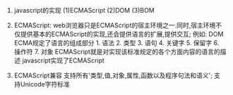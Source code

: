 1. javascript的实现
	(1)ECMAScript
	(2)DOM
	(3)BOM
2. ECMAScript: web浏览器只是ECMAScript的宿主环境之一.同时,宿主环境不仅提供基本的ECMAScript的实现,还会提供语言的扩展,提供交互;
	例如: DOM
	ECMA规定了语言的组成部分
		1. 语法
		2. 类型
		3. 语句
		4. 关键字
		5. 保留字
		6. 操作符
		7. 对象
	ECMAScript就是对实现该标准规定的各个方面内容的语言的描述
		javascript实现了ECMAScript

3. ECMAScript兼容
	支持所有'类型,值,对象,属性,函数以及程序句法和语义';
	支持Unicode字符标准
	